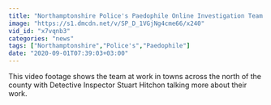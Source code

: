 ```yaml
---
title: "Northamptonshire Police's Paedophile Online Investigation Team August 2020"
image: "https://s1.dmcdn.net/v/SP_D_1VGjNg4cme66/x240"
vid_id: "x7vqnb3"
categories: "news"
tags: ["Northamptonshire","Police's","Paedophile"]
date: "2020-09-01T07:39:03+03:00"
---
```

This video footage shows the team at work in towns across the north of the county with Detective Inspector Stuart Hitchon talking more about their work.
